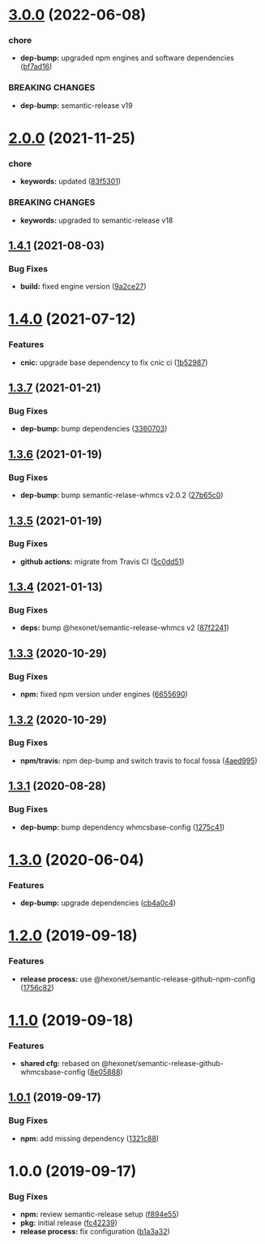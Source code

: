 # [3.0.0](https://github.com/hexonet/semantic-release-github-whmcs-config/compare/v2.0.0...v3.0.0) (2022-06-08)


### chore

* **dep-bump:** upgraded npm engines and software dependencies ([bf7ad16](https://github.com/hexonet/semantic-release-github-whmcs-config/commit/bf7ad16f338f78d275ed389d5ad2eb5fb50fb03c))


### BREAKING CHANGES

* **dep-bump:** semantic-release v19

# [2.0.0](https://github.com/hexonet/semantic-release-github-whmcs-config/compare/v1.4.1...v2.0.0) (2021-11-25)


### chore

* **keywords:** updated ([83f5301](https://github.com/hexonet/semantic-release-github-whmcs-config/commit/83f5301cef758015c50b660acf186685d9f9224a))


### BREAKING CHANGES

* **keywords:** upgraded to semantic-release v18

## [1.4.1](https://github.com/hexonet/semantic-release-github-whmcs-config/compare/v1.4.0...v1.4.1) (2021-08-03)


### Bug Fixes

* **build:** fixed engine version ([9a2ce27](https://github.com/hexonet/semantic-release-github-whmcs-config/commit/9a2ce277f93b6e9a851072a26376d17d50dc5675))

# [1.4.0](https://github.com/hexonet/semantic-release-github-whmcs-config/compare/v1.3.7...v1.4.0) (2021-07-12)


### Features

* **cnic:** upgrade base dependency to fix cnic ci ([1b52987](https://github.com/hexonet/semantic-release-github-whmcs-config/commit/1b529871b306174cdf2ef6dd85d2b2f647b954d1))

## [1.3.7](https://github.com/hexonet/semantic-release-github-whmcs-config/compare/v1.3.6...v1.3.7) (2021-01-21)


### Bug Fixes

* **dep-bump:** bump dependencies ([3360703](https://github.com/hexonet/semantic-release-github-whmcs-config/commit/336070305add3786efa9d49df00f3c1af0d0eb67))

## [1.3.6](https://github.com/hexonet/semantic-release-github-whmcs-config/compare/v1.3.5...v1.3.6) (2021-01-19)


### Bug Fixes

* **dep-bump:** bump semantic-relase-whmcs v2.0.2 ([27b65c0](https://github.com/hexonet/semantic-release-github-whmcs-config/commit/27b65c03551fd577f4d0e44c69d78f6105882e6f))

## [1.3.5](https://github.com/hexonet/semantic-release-github-whmcs-config/compare/v1.3.4...v1.3.5) (2021-01-19)


### Bug Fixes

* **github actions:** migrate from Travis CI ([5c0dd51](https://github.com/hexonet/semantic-release-github-whmcs-config/commit/5c0dd5120971e176eeaa8c49cd7c90f6fbb251c3))

## [1.3.4](https://github.com/hexonet/semantic-release-github-whmcs-config/compare/v1.3.3...v1.3.4) (2021-01-13)


### Bug Fixes

* **deps:** bump @hexonet/semantic-release-whmcs v2 ([87f2241](https://github.com/hexonet/semantic-release-github-whmcs-config/commit/87f2241c1069b67c23f3868284e7aeabc9080dc4))

## [1.3.3](https://github.com/hexonet/semantic-release-github-whmcs-config/compare/v1.3.2...v1.3.3) (2020-10-29)


### Bug Fixes

* **npm:** fixed npm version under engines ([6655690](https://github.com/hexonet/semantic-release-github-whmcs-config/commit/6655690c476e51ddb5dc8ba4b24d1fbb072480aa))

## [1.3.2](https://github.com/hexonet/semantic-release-github-whmcs-config/compare/v1.3.1...v1.3.2) (2020-10-29)


### Bug Fixes

* **npm/travis:** npm dep-bump and switch travis to focal fossa ([4aed995](https://github.com/hexonet/semantic-release-github-whmcs-config/commit/4aed9953bea6411502d329f40680ba82fd7fe8d2))

## [1.3.1](https://github.com/hexonet/semantic-release-github-whmcs-config/compare/v1.3.0...v1.3.1) (2020-08-28)


### Bug Fixes

* **dep-bump:** bump dependency whmcsbase-config ([1275c41](https://github.com/hexonet/semantic-release-github-whmcs-config/commit/1275c413667a5e8eef99dea555a739fe8fc75c76))

# [1.3.0](https://github.com/hexonet/semantic-release-github-whmcs-config/compare/v1.2.0...v1.3.0) (2020-06-04)


### Features

* **dep-bump:** upgrade dependencies ([cb4a0c4](https://github.com/hexonet/semantic-release-github-whmcs-config/commit/cb4a0c449efc61985cf7b416dab16157002b0bdb))

# [1.2.0](https://github.com/hexonet/semantic-release-github-whmcs-config/compare/v1.1.0...v1.2.0) (2019-09-18)


### Features

* **release process:** use @hexonet/semantic-release-github-npm-config ([1756c82](https://github.com/hexonet/semantic-release-github-whmcs-config/commit/1756c82))

# [1.1.0](https://github.com/hexonet/semantic-release-github-whmcs-config/compare/v1.0.1...v1.1.0) (2019-09-18)


### Features

* **shared cfg:** rebased on @hexonet/semantic-release-github-whmcsbase-config ([8e05888](https://github.com/hexonet/semantic-release-github-whmcs-config/commit/8e05888))

## [1.0.1](https://github.com/hexonet/semantic-release-github-whmcs-config/compare/v1.0.0...v1.0.1) (2019-09-17)


### Bug Fixes

* **npm:** add missing dependency ([1321c88](https://github.com/hexonet/semantic-release-github-whmcs-config/commit/1321c88))

# 1.0.0 (2019-09-17)


### Bug Fixes

* **npm:** review semantic-release setup ([f894e55](https://github.com/hexonet/semantic-release-github-whmcs-config/commit/f894e55))
* **pkg:** initial release ([fc42239](https://github.com/hexonet/semantic-release-github-whmcs-config/commit/fc42239))
* **release process:** fix configuration ([b1a3a32](https://github.com/hexonet/semantic-release-github-whmcs-config/commit/b1a3a32))
